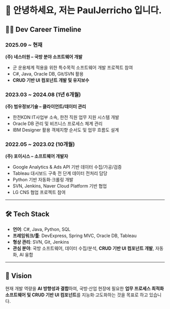 # 👋 안녕하세요, 저는 PaulJerricho 입니다.

## 🧑‍💻 Dev Career Timeline

### 2025.09 ~ 현재  
**(주) 네스터원 – 국방 분야 소프트웨어 개발**  
- 군 운용체계 적용을 위한 특수목적 소프트웨어 개발 프로젝트 참여  
- C#, Java, Oracle DB, Git/SVN 활용  
- **CRUD 기반 UI 컴포넌트 개발 및 유지보수**  

### 2023.03 ~ 2024.08 (1년 6개월)  
**(주) 범우정보기술 – 클라이언트/데이터 관리**  
- 한전KDN IT사업부 소속, 한전 직원 업무 지원 시스템 개발  
- Oracle DB 관리 및 비즈니스 프로세스 체계 관리  
- IBM Designer 활용 객체지향 순서도 및 업무 흐름도 설계  

### 2022.05 ~ 2023.02 (10개월)  
**(주) 포이시스 – 소프트웨어 개발자**  
- Google Analytics & Ads API 기반 데이터 수집/가공/검증  
- Tableau 대시보드 구축 전 단계 데이터 전처리 담당  
- Python 기반 자동화·크롤링 개발  
- SVN, Jenkins, Naver Cloud Platform 기반 협업  
- LG CNS 협업 프로젝트 참여  

---

## 🛠 Tech Stack
- **언어**: C#, Java, Python, SQL  
- **프레임워크/툴**: DevExpress, Spring MVC, Oracle DB, Tableau  
- **형상 관리**: SVN, Git, Jenkins  
- **관심 분야**: 국방 소프트웨어, 데이터 수집/분석, **CRUD 기반 UI 컴포넌트 개발**, 자동화, AI 융합  

---

## 🌱 Vision
현재 개발 역량을 **AI 방향성과 결합**하여, 국방·산업 현장에 필요한 **업무 프로세스 최적화 소프트웨어 및 CRUD 기반 UI 컴포넌트**를 지능화·고도화하는 것을 목표로 하고 있습니다.
